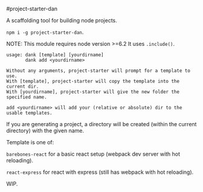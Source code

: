 #project-starter-dan

A scaffolding tool for building node projects.

```npm i -g project-starter-dan```.

NOTE: This module requires node version >=6.2 It uses ```.include()```.


```
usage: dank [template] [yourdirname]
       dank add <yourdirname>

Without any arguments, project-starter will prompt for a template to use.
With [template], project-starter will copy the template into the current dir.
With [yourdirname], project-starter will give the new folder the specified name.

add <yourdirname> will add your (relative or absolute) dir to the usable templates.

```

If you are generating a project, a directory will be created (within the current directory) with the given name.

Template is one of:

```barebones-react``` for a basic react setup (webpack dev server with hot reloading).

```react-express``` for react with express (still has webpack with hot reloading).

WIP.